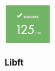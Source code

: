 <img src="https://github.com/nikunicke/42/blob/master/libft/resources/lbft_result.png?raw=true" width="150">

# Libft

